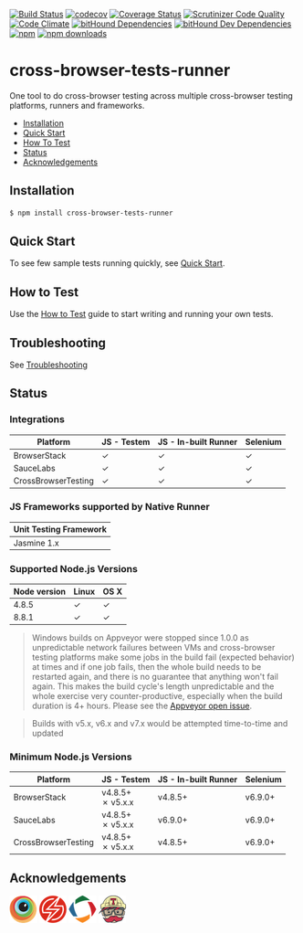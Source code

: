 [![Build Status](https://travis-ci.org/cross-browser-tests-runner/cross-browser-tests-runner.svg?branch=master)](https://travis-ci.org/cross-browser-tests-runner/cross-browser-tests-runner) [![codecov](https://codecov.io/gh/cross-browser-tests-runner/cross-browser-tests-runner/branch/master/graph/badge.svg)](https://codecov.io/gh/cross-browser-tests-runner/cross-browser-tests-runner) [![Coverage Status](https://coveralls.io/repos/github/cross-browser-tests-runner/cross-browser-tests-runner/badge.svg?branch=master)](https://coveralls.io/github/cross-browser-tests-runner/cross-browser-tests-runner?branch=master) [![Scrutinizer Code Quality](https://scrutinizer-ci.com/g/cross-browser-tests-runner/cross-browser-tests-runner/badges/quality-score.png?b=master)](https://scrutinizer-ci.com/g/cross-browser-tests-runner/cross-browser-tests-runner/?branch=master) [![Code Climate](https://codeclimate.com/github/cross-browser-tests-runner/cross-browser-tests-runner.svg)](https://codeclimate.com/github/cross-browser-tests-runner/cross-browser-tests-runner) [![bitHound Dependencies](https://www.bithound.io/github/cross-browser-tests-runner/cross-browser-tests-runner/badges/dependencies.svg)](https://www.bithound.io/github/cross-browser-tests-runner/cross-browser-tests-runner/master/dependencies/npm) [![bitHound Dev Dependencies](https://www.bithound.io/github/cross-browser-tests-runner/cross-browser-tests-runner/badges/devDependencies.svg)](https://www.bithound.io/github/cross-browser-tests-runner/cross-browser-tests-runner/master/dependencies/npm) [![npm](https://img.shields.io/npm/v/cross-browser-tests-runner.svg)](https://www.npmjs.com/package/cross-browser-tests-runner) [![npm downloads](https://img.shields.io/npm/dt/cross-browser-tests-runner.svg)](https://www.npmjs.com/package/cross-browser-tests-runner)

# cross-browser-tests-runner

One tool to do cross-browser testing across multiple cross-browser testing platforms, runners and frameworks.

- [Installation](#installation)
- [Quick Start](#quick-start)
- [How To Test](#how-to-test)
- [Status](#status)
- [Acknowledgements](#acknowledgements)

## Installation

```bash
$ npm install cross-browser-tests-runner
```

## Quick Start

To see few sample tests running quickly, see [Quick Start](https://github.com/cross-browser-tests-runner/cross-browser-tests-runner/wiki/Quick-Start).

## How to Test

Use the [How to Test](https://github.com/cross-browser-tests-runner/cross-browser-tests-runner/wiki/How-to-Test) guide to start writing and running your own tests.

## Troubleshooting

See [Troubleshooting](https://github.com/cross-browser-tests-runner/cross-browser-tests-runner/wiki/Troubleshooting)

## Status
### Integrations

Platform|JS - Testem|JS - In-built Runner|Selenium
-|-|-|-
BrowserStack|✓|✓|✓
SauceLabs|✓|✓|✓
CrossBrowserTesting|✓|✓|✓

### JS Frameworks supported by Native Runner

Unit Testing Framework|
-|
Jasmine 1.x|

### Supported Node.js Versions

Node version|Linux|OS X
-|-|-
4.8.5|✓|✓
8.8.1|✓|✓

> Windows builds on Appveyor were stopped since 1.0.0 as unpredictable network failures between VMs and cross-browser testing platforms make some jobs in the build fail (expected behavior) at times and if one job fails, then the whole build needs to be restarted again, and there is no guarantee that anything won't fail again. This makes the build cycle's length unpredictable and the whole exercise very counter-productive, especially when the build duration is 4+ hours. Please see the [Appveyor open issue](https://github.com/appveyor/ci/issues/58).

> Builds with v5.x, v6.x and v7.x would be attempted time-to-time and updated

### Minimum Node.js Versions

Platform|JS - Testem|JS - In-built Runner|Selenium
-|-|-|-
BrowserStack|v4.8.5+<br>✗ v5.x.x|v4.8.5+|v6.9.0+
SauceLabs|v4.8.5+<br>✗ v5.x.x|v6.9.0+|v6.9.0+
CrossBrowserTesting|v4.8.5+<br>✗ v5.x.x|v4.8.5+|v6.9.0+

## Acknowledgements
[![BrowserStack](doc/img/ack/browserstack-logo.png)](https://www.browserstack.com) [![SauceLabs](doc/img/ack/saucelabs-logo.png)](https://www.saucelabs.com) [![CrossBrowserTesting](doc/img/ack/crossbrowsertesting-logo.png)](https://crossbrowsertesting.com) [![Travis CI](doc/img/ack/travis-logo.png)](https://travis-ci.org)

